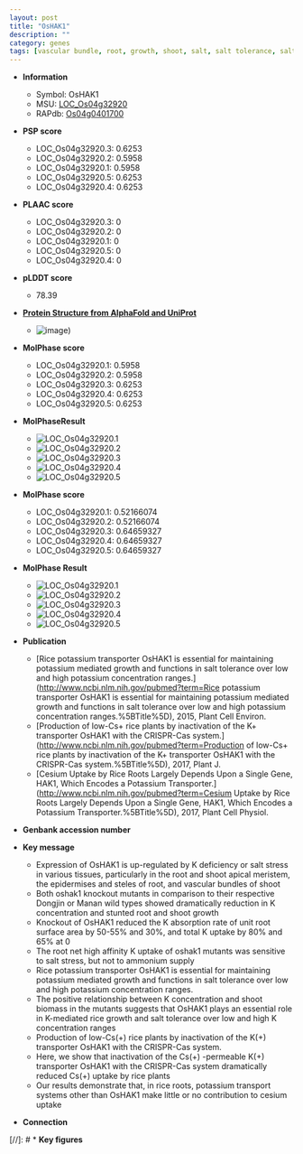 ```yaml
---
layout: post
title: "OsHAK1"
description: ""
category: genes
tags: [vascular bundle, root, growth, shoot, salt, salt tolerance, salt stress, tolerance, stress, transporter, biomass, shoot apical meristem, potassium, steles]
---
```


* **Information**  
    + Symbol: OsHAK1  
    + MSU: [LOC_Os04g32920](http://rice.plantbiology.msu.edu/cgi-bin/ORF_infopage.cgi?orf=LOC_Os04g32920)  
    + RAPdb: [Os04g0401700](http://rapdb.dna.affrc.go.jp/viewer/gbrowse_details/irgsp1?name=Os04g0401700)  

* **PSP score**  
    + LOC_Os04g32920.3: 0.6253 
    + LOC_Os04g32920.2: 0.5958 
    + LOC_Os04g32920.1: 0.5958 
    + LOC_Os04g32920.5: 0.6253 
    + LOC_Os04g32920.4: 0.6253 

* **PLAAC score**  
    + LOC_Os04g32920.3: 0 
    + LOC_Os04g32920.2: 0 
    + LOC_Os04g32920.1: 0 
    + LOC_Os04g32920.5: 0 
    + LOC_Os04g32920.4: 0 

* **pLDDT score**
    + 78.39

* **[Protein Structure from AlphaFold and UniProt](https://www.uniprot.org/uniprotkb/Q6VVA6/entry#structure)**
    + ![image](https://ricepsp.github.io/images/Q6/AF-Q6VVA6-F1.png))

* **MolPhase score**
    + LOC_Os04g32920.1: 0.5958
    + LOC_Os04g32920.2: 0.5958
    + LOC_Os04g32920.3: 0.6253
    + LOC_Os04g32920.4: 0.6253
    + LOC_Os04g32920.5: 0.6253

* **MolPhaseResult**
    + ![LOC_Os04g32920.1](https://ricepsp.github.io/pictures/LOC_Os04g/LOC_Os04g32920.1.png)
    + ![LOC_Os04g32920.2](https://ricepsp.github.io/pictures/LOC_Os04g/LOC_Os04g32920.2.png)
    + ![LOC_Os04g32920.3](https://ricepsp.github.io/pictures/LOC_Os04g/LOC_Os04g32920.3.png)
    + ![LOC_Os04g32920.4](https://ricepsp.github.io/pictures/LOC_Os04g/LOC_Os04g32920.4.png)
    + ![LOC_Os04g32920.5](https://ricepsp.github.io/pictures/LOC_Os04g/LOC_Os04g32920.5.png)

* **MolPhase score**
    + LOC_Os04g32920.1: 0.52166074
    + LOC_Os04g32920.2: 0.52166074
    + LOC_Os04g32920.3: 0.64659327
    + LOC_Os04g32920.4: 0.64659327
    + LOC_Os04g32920.5: 0.64659327

* **MolPhase Result**
    + ![LOC_Os04g32920.1](https://304243504.github.io/Pictures/LOC_Os04g/LOC_Os04g32920.1.png)
    + ![LOC_Os04g32920.2](https://304243504.github.io/Pictures/LOC_Os04g/LOC_Os04g32920.2.png)
    + ![LOC_Os04g32920.3](https://304243504.github.io/Pictures/LOC_Os04g/LOC_Os04g32920.3.png)
    + ![LOC_Os04g32920.4](https://304243504.github.io/Pictures/LOC_Os04g/LOC_Os04g32920.4.png)
    + ![LOC_Os04g32920.5](https://304243504.github.io/Pictures/LOC_Os04g/LOC_Os04g32920.5.png)

* **Publication**  
    + [Rice potassium transporter OsHAK1 is essential for maintaining potassium mediated growth and functions in salt tolerance over low and high potassium concentration ranges.](http://www.ncbi.nlm.nih.gov/pubmed?term=Rice potassium transporter OsHAK1 is essential for maintaining potassium mediated growth and functions in salt tolerance over low and high potassium concentration ranges.%5BTitle%5D), 2015, Plant Cell Environ.
    + [Production of low-Cs+ rice plants by inactivation of the K+ transporter OsHAK1 with the CRISPR-Cas system.](http://www.ncbi.nlm.nih.gov/pubmed?term=Production of low-Cs+ rice plants by inactivation of the K+ transporter OsHAK1 with the CRISPR-Cas system.%5BTitle%5D), 2017, Plant J.
    + [Cesium Uptake by Rice Roots Largely Depends Upon a Single Gene, HAK1, Which Encodes a Potassium Transporter.](http://www.ncbi.nlm.nih.gov/pubmed?term=Cesium Uptake by Rice Roots Largely Depends Upon a Single Gene, HAK1, Which Encodes a Potassium Transporter.%5BTitle%5D), 2017, Plant Cell Physiol.

* **Genbank accession number**  

* **Key message**  
    + Expression of OsHAK1 is up-regulated by K deficiency or salt stress in various tissues, particularly in the root and shoot apical meristem, the epidermises and steles of root, and vascular bundles of shoot
    + Both oshak1 knockout mutants in comparison to their respective Dongjin or Manan wild types showed dramatically reduction in K concentration and stunted root and shoot growth
    + Knockout of OsHAK1 reduced the K absorption rate of unit root surface area by 50-55% and 30%, and total K uptake by 80% and 65% at 0
    + The root net high affinity K uptake of oshak1 mutants was sensitive to salt stress, but not to ammonium supply
    + Rice potassium transporter OsHAK1 is essential for maintaining potassium mediated growth and functions in salt tolerance over low and high potassium concentration ranges.
    + The positive relationship between K concentration and shoot biomass in the mutants suggests that OsHAK1 plays an essential role in K-mediated rice growth and salt tolerance over low and high K concentration ranges
    + Production of low-Cs(+) rice plants by inactivation of the K(+) transporter OsHAK1 with the CRISPR-Cas system.
    + Here, we show that inactivation of the Cs(+) -permeable K(+) transporter OsHAK1 with the CRISPR-Cas system dramatically reduced Cs(+) uptake by rice plants
    + Our results demonstrate that, in rice roots, potassium transport systems other than OsHAK1 make little or no contribution to cesium uptake

* **Connection**  

[//]: # * **Key figures**  



